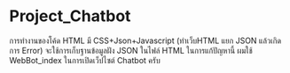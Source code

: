 ﻿# Project_Chatbot
การทำงานของโค้ด HTML  มี CSS+Json+Javascript (ทำเว็บHTML แยก JSON แล้วเกิดการ Error) จะใช้การเก็บฐานข้อมูลฝัง JSON ในไฟล์ HTML ในการแก้ปัญหานี้
ผมใช้ WebBot_index ในการเปิดเว็ปไซต์ Chatbot ครับ
